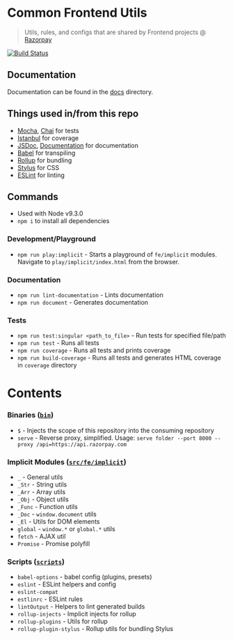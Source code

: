 # Common Frontend Utils

> Utils, rules, and configs that are shared by Frontend projects @ [Razorpay](https://razorpay.com)

[![Build Status](https://api.travis-ci.com/razorpay/common-frontend-utils.svg?branch=master)](https://travis-ci.com/razorpay/common-frontend-utils)

## Documentation

Documentation can be found in the [docs](docs) directory.

## Things used in/from this repo

- [Mocha](https://mochajs.org/), [Chai](https://www.chaijs.com/) for tests
- [Istanbul](https://istanbul.js.org/) for coverage
- [JSDoc](https://jsdoc.app/), [Documentation](https://documentation.js.org/) for documentation
- [Babel](https://babeljs.io/) for transpiling
- [Rollup](https://rollupjs.org/) for bundling
- [Stylus](http://stylus-lang.com/) for CSS
- [ESLint](https://eslint.org/) for linting

## Commands

- Used with Node v9.3.0
- `npm i` to install all dependencies

### Development/Playground

- `npm run play:implicit` - Starts a playground of `fe/implicit` modules. Navigate to `play/implicit/index.html` from the browser.

### Documentation

- `npm run lint-documentation` - Lints documentation
- `npm run document` - Generates documentation

### Tests

- `npm run test:singular <path_to_file>` - Run tests for specified file/path
- `npm run test` - Runs all tests
- `npm run coverage` - Runs all tests and prints coverage
- `npm run build-coverage` - Runs all tests and generates HTML coverage in `coverage` directory

# Contents

### Binaries ([`bin`](bin))

- `$` - Injects the scope of this repository into the consuming repository
- `serve` - Reverse proxy, simplified. Usage: `serve folder --port 8000 --proxy /api=https://api.razorpay.com`

### Implicit Modules ([`src/fe/implicit`](src/fe/implicit))

- `_` - General utils
- `_Str` - String utils
- `_Arr` - Array utils
- `_Obj` - Object utils
- `_Func` - Function utils
- `_Doc` - `window.document` utils
- `_El` - Utils for DOM elements
- `global` - `window.*` or `global.*` utils
- `fetch` - AJAX util
- `Promise` - Promise polyfill

### Scripts ([`scripts`](scripts))

- `babel-options` - babel config (plugins, presets)
- `eslint` - ESLint helpers and config
- `eslint-compat`
- `estlinrc` - ESLint rules
- `lintOutput` - Helpers to lint generated builds
- `rollup-injects` - Implicit injects for rollup
- `rollup-plugins` - Utils for rollup
- `rollup-plugin-stylus` - Rollup utils for bundling Stylus

